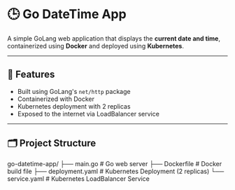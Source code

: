 # 🕒 Go DateTime App

A simple GoLang web application that displays the **current date and time**, containerized using **Docker** and deployed using **Kubernetes**.

---

## 📌 Features

- Built using GoLang's `net/http` package
- Containerized with Docker
- Kubernetes deployment with 2 replicas
- Exposed to the internet via LoadBalancer service

---

## 🗂️ Project Structure

go-datetime-app/
├── main.go # Go web server
├── Dockerfile # Docker build file
├── deployment.yaml # Kubernetes Deployment (2 replicas)
└── service.yaml # Kubernetes LoadBalancer Service

